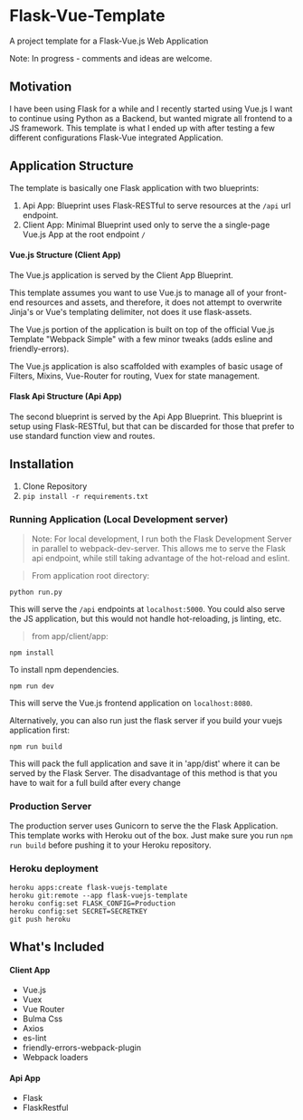 # Flask-Vue-Template

A project template for a Flask-Vue.js Web Application

Note: In progress - comments and ideas are welcome.

## Motivation

I have been using Flask for a while and I recently started using Vue.js
I want to continue using Python as a Backend, but wanted migrate all frontend to a JS framework.
This template is what I ended up with after testing a few different configurations Flask-Vue integrated Application.

## Application Structure

The template is basically one Flask application with two blueprints:

1. Api App: Blueprint uses Flask-RESTful to serve resources at the `/api` url endpoint.
2. Client App: Minimal Blueprint used only to serve the a single-page Vue.js App  at the root endpoint `/`


#### Vue.js Structure (Client App)

The Vue.js application is served by the Client App Blueprint.

This template assumes you want to use Vue.js to manage all of your front-end resources and assets, and therefore,
it does not attempt to overwrite Jinja's or Vue's templating delimiter, not does it use flask-assets.

The Vue.js portion of the application is built on top of the official Vue.js Template "Webpack Simple" with a few minor tweaks (adds esline and friendly-errors).

The Vue.js application is also scaffolded with examples of basic usage of Filters, Mixins, Vue-Router for routing, Vuex for state management.

#### Flask Api Structure (Api App)

The second blueprint is served by the Api App Blueprint.
This blueprint is setup using Flask-RESTful, but that can be discarded for those that prefer to use standard function view and routes.


## Installation

1. Clone Repository
2. `pip install -r requirements.txt`


### Running Application (Local Development server)

> Note: For local development, I run both the Flask Development Server in parallel to webpack-dev-server.
This allows me to serve the Flask api endpoint, while still taking advantage of the hot-reload and eslint.

> From application root directory:

`python run.py`

This will serve the `/api` endpoints at `localhost:5000`.
You could also serve the JS application, but this would not handle hot-reloading, js linting, etc.

> from app/client/app:

`npm install`

To install npm dependencies.

`npm run dev`

This will serve the Vue.js frontend application on `localhost:8080`.

Alternatively, you can also run just the flask server if you build your vuejs application first:

`npm run build`

This will pack the full application and save it in 'app/dist' where it can be served by the Flask Server.
The disadvantage of this method is that you have to wait for a full build after every change


### Production Server

The production server uses Gunicorn to serve the the Flask Application.
This template works with Heroku out of the box. Just make sure you run `npm run build`
before pushing it to your Heroku repository.


### Heroku deployment

```
heroku apps:create flask-vuejs-template
heroku git:remote --app flask-vuejs-template
heroku config:set FLASK_CONFIG=Production
heroku config:set SECRET=SECRETKEY
git push heroku
```

## What's Included

#### Client App
* Vue.js
* Vuex
* Vue Router
* Bulma Css
* Axios
* es-lint
* friendly-errors-webpack-plugin
* Webpack loaders

#### Api App
* Flask
* FlaskRestful
